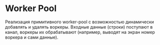 # Worker Pool

Реализация примитивного worker-pool с возможностью динамически добавлять и удалять воркеры.
Входные данные (строки) поступают в канал, воркеры их обрабатывают (например, выводят на экран номер воркера и сами данные).